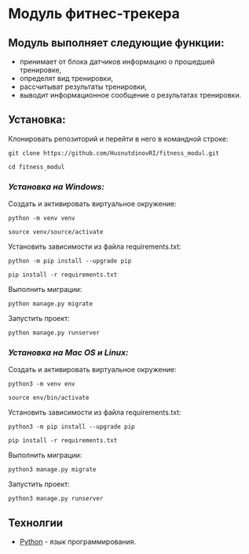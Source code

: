 # Модуль фитнес-трекера

## Модуль выполняет следующие функции:
- принимает от блока датчиков информацию о прошедшей тренировке,
- определят вид тренировки,
- рассчитыват результаты тренировки,
- выводит информационное сообщение о результатах тренировки.

## Установка:


Клонировать репозиторий и перейти в него в командной строке:

```
git clone https://github.com/HusnutdinovRI/fitness_modul.git
```

```
cd fitness_modul
```

### *Установка на Windows:*

Cоздать и активировать виртуальное окружение:

```
python -m venv venv
```

```
source venv/source/activate
```

Установить зависимости из файла requirements.txt:

```
python -m pip install --upgrade pip
```

```
pip install -r requirements.txt
```

Выполнить миграции:

```
python manage.py migrate
```

Запустить проект:

```
python manage.py runserver
```

### *Установка на Mac OS и Linux:*

Cоздать и активировать виртуальное окружение:

```
python3 -m venv env
```

```
source env/bin/activate
```

Установить зависимости из файла requirements.txt:

```
python3 -m pip install --upgrade pip
```

```
pip install -r requirements.txt
```

Выполнить миграции:

```
python3 manage.py migrate
```

Запустить проект:

```
python3 manage.py runserver
```

## Технолгии

-   [Python](https://www.python.org/)  - язык программирования.

